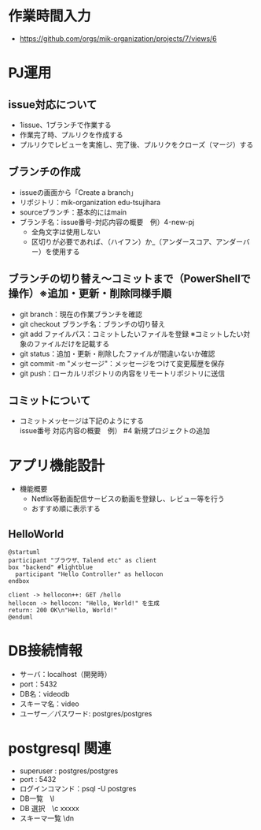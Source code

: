# 作業時間入力
- https://github.com/orgs/mik-organization/projects/7/views/6

# PJ運用
## issue対応について
- 1issue、1ブランチで作業する
- 作業完了時、プルリクを作成する
- プルリクでレビューを実施し、完了後、プルリクをクローズ（マージ）する
## ブランチの作成
- issueの画面から「Create a branch」
- リポジトリ：mik-organization edu-tsujihara
- sourceブランチ：基本的にはmain
- ブランチ名：issue番号-対応内容の概要　例）4-new-pj
  - 全角文字は使用しない
  - 区切りが必要であれば、（ハイフン）か_（アンダースコア、アンダーバー）を使用する
  
## ブランチの切り替え～コミットまで（PowerShellで操作）※追加・更新・削除同様手順
- git branch：現在の作業ブランチを確認
- git checkout ブランチ名：ブランチの切り替え
- git add ファイルパス：コミットしたいファイルを登録
  ※コミットしたい対象のファイルだけを記載する
- git status：追加・更新・削除したファイルが間違いないか確認
- git commit -m "メッセージ"：メッセージをつけて変更履歴を保存
- git push：ローカルリポジトリの内容をリモートリポジトリに送信
## コミットについて
- コミットメッセージは下記のようにする  
issue番号 対応内容の概要　例） #4 新規プロジェクトの追加

# アプリ機能設計
- 機能概要
  - Netflix等動画配信サービスの動画を登録し、レビュー等を行う
  - おすすめ順に表示する
## HelloWorld
```plantuml
@startuml 
participant "ブラウザ、Talend etc" as client
box "backend" #lightblue
  participant "Hello Controller" as hellocon
endbox

client -> hellocon++: GET /hello
hellocon -> hellocon: "Hello, World!" を生成
return: 200 OK\n"Hello, World!"
@enduml
```
# DB接続情報
- サーバ：localhost（開発時）
- port：5432
- DB名：videodb
- スキーマ名：video
- ユーザー／パスワード: postgres/postgres

# postgresql 関連
- superuser : postgres/postgres
- port : 5432
- ログインコマンド：psql -U postgres
- DB一覧　\l
- DB 選択　\c xxxxx
- スキーマ一覧 \dn


